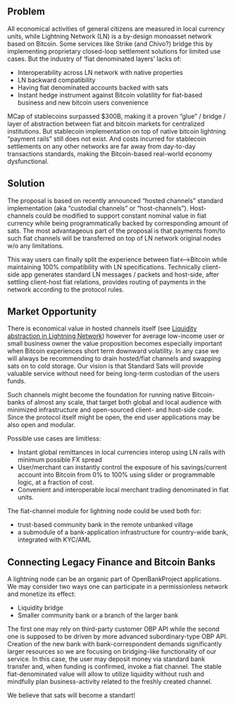 ## Problem
All economical activities of general citizens are measured in local currency units, while Lightning Network (LN) is a by-design monoasset network based on Bitcoin. Some services like Strike (and Chivo?) bridge this by implementing proprietary closed-loop settlement solutions for limited use cases. But the industry of ‘fiat denominated layers’ lacks of:

 - Interoperability across LN network with native properties
 - LN backward compatibility
 - Having fiat denominated accounts backed with sats
 - Instant hedge instrument against Bitcoin volatility for fiat-based business and new bitcoin users convenience

MCap of stablecoins surpassed $300B, making it a proven “glue” / bridge / layer of abstraction between fiat and bitcoin markets for centralized institutions. But stablecoin implementation on top of native bitcoin lightning “payment rails” still does not exist. And costs incurred for stablecoin settlements on any other networks are far away from day-to-day transactions standards, making the Bitcoin-based real-world economy dysfunctional.

## Solution

The proposal is based on recently announced “hosted channels” standard implementation (aka “custodial channels” or “host-channels”). Host-channels could be modified to support constant nominal value in fiat currency while being programmatically backed by corresponding amount of sats. The most advantageous part of the proposal is that payments from/to such fiat channels will be transferred on top of LN network original nodes w/o any limitations.

This way users can finally split the experience between fiat<–>Bitcoin while maintaining 100% compatibility with LN specifications. Technically client-side app generates standard LN messages / packets and host-side, after settling client-host fiat relations, provides routing of payments in the network according to the protocol rules.

## Market Opportunity

There is economical value in hosted channels itself (see [Liquidity abstraction in Lightning Network](https://notgeld.medium.com/liquidity-abstraction-in-lightning-network-3d7a1d76ac82)) however for average low-income user or small business owner the value proposition becomes especially important when Bitcoin experiences short term downward volatility. In any case we will always be recommending to drain hosted/fiat channels and swapping sats on to cold storage. Our vision is that Standard Sats will provide valuable service without need for being long-term custodian of the users funds.

Such channels might become the foundation for running native Bitcoin-banks of almost any scale, that target both global and local audience with minimized infrastructure and open-sourced client- and host-side code. Since the protocol itself might be open, the end user applications may be also open and modular. 

Possible use cases are limitless:

 - Instant global remittances in local currencies interop using LN rails with minimum possible FX spread
 - User/merchant can instantly control the exposure of his savings/current account into Bitcoin from 0% to 100% using slider or programmable logic, at a fraction of cost.
 - Convenient and interoperable local merchant trading denominated in fiat units.

The fiat-channel module for lightning node could be used both for:

 - trust-based community bank in the remote unbanked village
 - a submodule of a bank-application infrastructure for country-wide bank, integrated with KYC/AML

## Connecting Legacy Finance and Bitcoin Banks

A lightning node can be an organic part of OpenBankProject applications. We may consider two ways one can participate in a permissionless network and monetize its effect:

- Liquidity bridge
- Smaller community bank or a branch of	the larger bank

The first one may rely on third-party customer OBP API while the second one is supposed	to be driven by	more advanced subordinary-type OBP API.	Creation of the	new bank with bank-correspondent demands significantly larger resources so we are focusing on bridging-like functionality of our service. In this case, the user may deposit money via standard bank transfer and, when funding is confirmed, invoke a fiat channel. The stable fiat-denominated value will allow to utilize liquidity without rush and mindfully plan business-activity related to the freshly created channel.

We believe that sats will become a standart!
